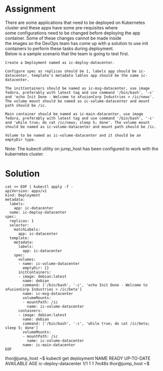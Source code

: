 # Assignment
There are some applications that need to be deployed on Kubernetes cluster and these apps have some pre-requisites where  
some configurations need to be changed before deploying the app container. Some of these changes cannot be made inside  
the images so the DevOps team has come up with a solution to use init containers to perform these tasks during deployment.  
Below is a sample scenario that the team is going to test first.

    Create a Deployment named as ic-deploy-datacenter.

    Configure spec as replicas should be 1, labels app should be ic-datacenter, template's metadata lables app should be the same ic-datacenter.

    The initContainers should be named as ic-msg-datacenter, use image fedora, preferably with latest tag and use command '/bin/bash', '-c' and 'echo Init Done - Welcome to xFusionCorp Industries > /ic/news'. The volume mount should be named as ic-volume-datacenter and mount path should be /ic.

    Main container should be named as ic-main-datacenter, use image fedora, preferably with latest tag and use command '/bin/bash', '-c' and 'while true; do cat /ic/news; sleep 5; done'. The volume mount should be named as ic-volume-datacenter and mount path should be /ic.

    Volume to be named as ic-volume-datacenter and it should be an emptyDir type.

Note: The kubectl utility on jump_host has been configured to work with the kubernetes cluster.

# Solution

```
cat << EOF | kubectl apply -f -
apiVersion: apps/v1
kind: Deployment
metadata:
  labels:
    app: ic-datacenter
  name: ic-deploy-datacenter
spec:
  replicas: 1
  selector:
    matchLabels:
      app: ic-datacenter
  template:
    metadata:
      labels:
        app: ic-datacenter
    spec:
      volumes:
      - name: ic-volume-datacenter
        emptyDir: {}
      initContainers:
      - image: debian:latest
        name: debian
        command: ['/bin/bash', '-c', 'echo Init Done - Welcome to xFusionCorp Industries > /ic/beta']
        name: ic-msg-datacenter
        volumeMounts:
        - mountPath: /ic
          name: ic-volume-datacenter
      containers:
      - image: debian:latest
        name: debian
        command: ['/bin/bash', '-c', 'while true; do cat /ic/beta; sleep 5; done']
        volumeMounts:
        - mountPath: /ic
          name: ic-volume-datacenter
        name: ic-main-datacenter
EOF
```
thor@jump_host ~$ kubectl get deployment
NAME                   READY   UP-TO-DATE   AVAILABLE   AGE
ic-deploy-datacenter   1/1     1            1           7m48s
thor@jump_host ~$
